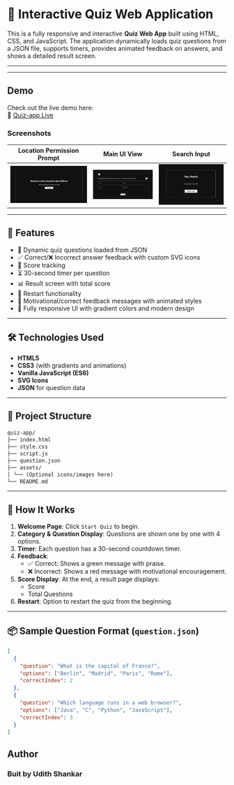 # 🚀 Interactive Quiz Web Application

This is a fully responsive and interactive **Quiz Web App** built using HTML, CSS, and JavaScript. The application dynamically loads quiz questions from a JSON file, supports timers, provides animated feedback on answers, and shows a detailed result screen.

---

---

## Demo

Check out the live demo here:  
🔗 [Quiz-app Live](https://udithshankarg.github.io/Quiz/)

### Screenshots

| Location Permission Prompt       | Main UI View                   | Search Input                |
|---------------------------------|-------------------------------|---------------------------------|
| ![Location](./screenshots/intro.png)     | ![UI](./screenshots/quiz.png)               | ![User Input](./screenshots/result.png)  |

---
## 📸 Features

- 🧠 Dynamic quiz questions loaded from JSON
- ✅ Correct/❌ Incorrect answer feedback with custom SVG icons
- 🎯 Score tracking
- ⏳ 30-second timer per question
- 📊 Result screen with total score
- 🔁 Restart functionality
- 💬 Motivational/correct feedback messages with animated styles
- 📱 Fully responsive UI with gradient colors and modern design

---

## 🛠️ Technologies Used

- **HTML5**
- **CSS3** (with gradients and animations)
- **Vanilla JavaScript (ES6)**
- **SVG Icons**
- **JSON** for question data

---

## 🧪 Project Structure

```
quiz-app/
├── index.html
├── style.css
├── script.js
├── question.json
├── assets/
│ └── (Optional icons/images here)
└── README.md
```

---

## 🧩 How It Works

1. **Welcome Page**: Click `Start Quiz` to begin.
2. **Category & Question Display**: Questions are shown one by one with 4 options.
3. **Timer**: Each question has a 30-second countdown timer.
4. **Feedback**:
   - ✅ Correct: Shows a green message with praise.
   - ❌ Incorrect: Shows a red message with motivational encouragement.
5. **Score Display**: At the end, a result page displays:
   - Score
   - Total Questions
6. **Restart**: Option to restart the quiz from the beginning.

---

## 📦 Sample Question Format (`question.json`)

```json
[
  {
    "question": "What is the capital of France?",
    "options": ["Berlin", "Madrid", "Paris", "Rome"],
    "correctIndex": 2
  },
  {
    "question": "Which language runs in a web browser?",
    "options": ["Java", "C", "Python", "JavaScript"],
    "correctIndex": 3
  }
]
```
## Author
### Buit by Udith Shankar
